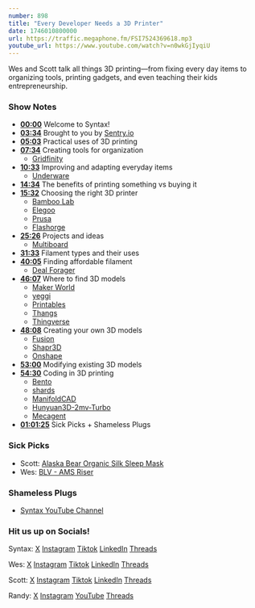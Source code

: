 ```yaml
---
number: 898
title: "Every Developer Needs a 3D Printer"
date: 1746010800000
url: https://traffic.megaphone.fm/FSI7524369618.mp3
youtube_url: https://www.youtube.com/watch?v=n0wkGjIyqiU
---
```


Wes and Scott talk all things 3D printing—from fixing every day items to organizing tools, printing gadgets, and even teaching their kids entrepreneurship.

### Show Notes

* **[00:00](#t=00:00)** Welcome to Syntax!
* **[03:34](#t=03:34)** Brought to you by [Sentry.io](https://sentry.io)
* **[05:03](#t=05:03)** Practical uses of 3D printing
* **[07:34](#t=07:34)** Creating tools for organization
  - [Gridfinity](https://gridfinity.xyz/)
* **[10:33](#t=10:33)** Improving and adapting everyday items
  - [Underware](https://www.printables.com/model/941161-underware-the-ultimate-cable-management-solution)
* **[14:34](#t=14:34)** The benefits of printing something vs buying it
* **[15:32](#t=15:32)** Choosing the right 3D printer
  - [Bamboo Lab](https://bambulab.com/en-us)
  - [Elegoo](https://elegoo.com)
  - [Prusa](https://www.prusa3d.com/)
  - [Flashorge](https://www.flashforge.com/)
* **[25:26](#t=25:26)** Projects and ideas
  - [Multiboard](https://x.com/calebsylvest/status/1902045363973902705)
* **[31:33](#t=31:33)** Filament types and their uses
* **[40:05](#t=40:05)** Finding affordable filament
  - [Deal Forager](https://dealforager.com/)
* **[46:07](#t=46:07)** Where to find 3D models
  - [Maker World](https://makerworld.com/)
  - [yeggi](https://www.yeggi.com/)
  - [Printables](https://www.printables.com/)
  - [Thangs](https://thangs.com)
  - [Thingverse](https://www.thingiverse.com/)
* **[48:08](#t=48:08)** Creating your own 3D models
  - [Fusion](https://www.autodesk.com/products/fusion-360)
  - [Shapr3D](https://www.shapr3d.com/)
  - [Onshape](https://www.onshape.com/)
* **[53:00](#t=53:00)** Modifying existing 3D models
* **[54:30](#t=54:30)** Coding in 3D printing
  - [Bento](https://bento3d.design/)
  - [shards](https://shards.design/)
  - [ManifoldCAD](https://manifoldcad.org/#Heart)
  - [Hunyuan3D-2mv-Turbo](https://huggingface.co/spaces/tencent/Hunyuan3D-2mv)
  - [Mecagent](https://mecagent.com/)
* **[01:01:25](#t=01:01:25)** Sick Picks + Shameless Plugs

### Sick Picks

- Scott: [Alaska Bear Organic Silk Sleep Mask](https://amzn.to/4cwbdlI)
- Wes: [BLV - AMS Riser](https://makerworld.com/en/models/19535-blv-ams-riser-for-x1c-p1p-p1s-v3-1-final#profileId-19420)

### Shameless Plugs

- [Syntax YouTube Channel](https://www.youtube.com/@syntaxfm)

### Hit us up on Socials!

Syntax: [X](https://twitter.com/syntaxfm) [Instagram](https://www.instagram.com/syntax_fm/) [Tiktok](https://www.tiktok.com/@syntaxfm) [LinkedIn](https://www.linkedin.com/company/96077407/admin/feed/posts/) [Threads](https://www.threads.net/@syntax_fm)

Wes: [X](https://twitter.com/wesbos) [Instagram](https://www.instagram.com/wesbos/) [Tiktok](https://www.tiktok.com/@wesbos) [LinkedIn](https://www.linkedin.com/in/wesbos/) [Threads](https://www.threads.net/@wesbos)

Scott: [X](https://twitter.com/stolinski) [Instagram](https://www.instagram.com/stolinski/) [Tiktok](https://www.tiktok.com/@stolinski) [LinkedIn](https://www.linkedin.com/in/stolinski/) [Threads](https://www.threads.net/@stolinski)

Randy: [X](https://twitter.com/randyrektor) [Instagram](https://www.instagram.com/randyrektor/) [YouTube](https://www.youtube.com/@randyrektor) [Threads](https://www.threads.net/@randyrektor)